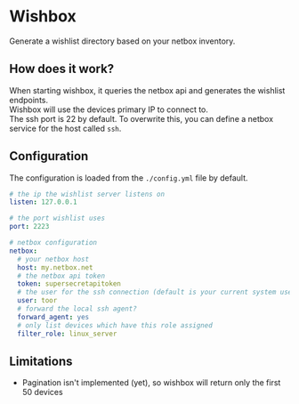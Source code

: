 # Wishbox

Generate a wishlist directory based on your netbox inventory.

## How does it work?
When starting wishbox, it queries the netbox api and generates the wishlist endpoints.  
Wishbox will use the devices primary IP to connect to.  
The ssh port is 22 by default. To overwrite this, you can define a netbox service for the host called `ssh`.

## Configuration
The configuration is loaded from the `./config.yml` file by default.

```yaml
# the ip the wishlist server listens on
listen: 127.0.0.1

# the port wishlist uses
port: 2223

# netbox configuration
netbox:
  # your netbox host
  host: my.netbox.net
  # the netbox api token
  token: supersecretapitoken
  # the user for the ssh connection (default is your current system user)
  user: toor
  # forward the local ssh agent?
  forward_agent: yes
  # only list devices which have this role assigned
  filter_role: linux_server
```

## Limitations
- Pagination isn't implemented (yet), so wishbox will return only the first 50 devices